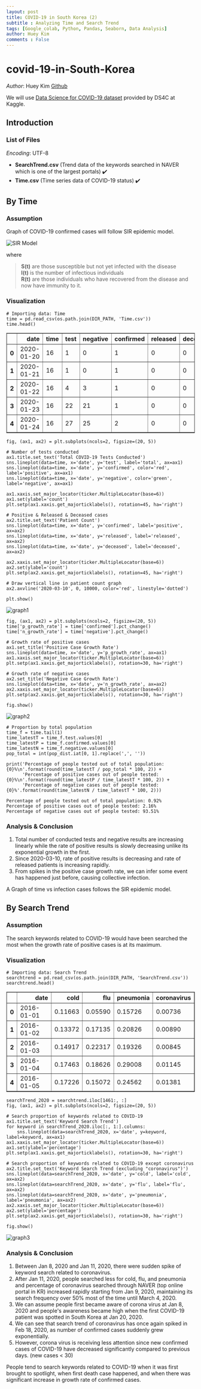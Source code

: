 ```yaml
---
layout: post
title: COVID-19 in South Korea (2)
subtitle : Analyzing Time and Search Trend
tags: [Google_colab, Python, Pandas, Seaborn, Data Analysis]
author: Huey Kim
comments : False
---
```



# **covid-19-in-South-Korea**

*Author*: Huey Kim [Github](https://github.com/hwuiwon)

We will use [Data Science for COVID-19 dataset](https://www.kaggle.com/kimjihoo/coronavirusdataset) provided by DS4C at Kaggle.

## **Introduction**

### **List of Files**

*Encoding*: UTF-8

*   **SearchTrend.csv** (Trend data of the keywords searched in NAVER which is one of the largest portals) ✔️
*   **Time.csv** (Time series data of COVID-19 status) ✔️

## **By Time**

### **Assumption**

Graph of COVID-19 confirmed cases will follow SIR epidemic model.

![SIR Model](https://drive.google.com/uc?id=1rjMH9cdoP_V9Kt2OGCfQHP5NJoBxSPA9)

where

> **S(t)** are those susceptible but not yet infected with the disease<br>
> **I(t)** is the number of infectious individuals<br>
> **R(t)** are those individuals who have recovered from the disease and now have immunity to it.

### **Visualization**


```
# Importing data: Time
time = pd.read_csv(os.path.join(DIR_PATH, 'Time.csv'))
time.head()
```




<div>
<style scoped>
    .dataframe tbody tr th:only-of-type {
        vertical-align: middle;
    }

    .dataframe tbody tr th {
        vertical-align: top;
    }

    .dataframe thead th {
        text-align: right;
    }
</style>
<table border="1" class="dataframe">
  <thead>
    <tr style="text-align: right;">
      <th></th>
      <th>date</th>
      <th>time</th>
      <th>test</th>
      <th>negative</th>
      <th>confirmed</th>
      <th>released</th>
      <th>deceased</th>
    </tr>
  </thead>
  <tbody>
    <tr>
      <th>0</th>
      <td>2020-01-20</td>
      <td>16</td>
      <td>1</td>
      <td>0</td>
      <td>1</td>
      <td>0</td>
      <td>0</td>
    </tr>
    <tr>
      <th>1</th>
      <td>2020-01-21</td>
      <td>16</td>
      <td>1</td>
      <td>0</td>
      <td>1</td>
      <td>0</td>
      <td>0</td>
    </tr>
    <tr>
      <th>2</th>
      <td>2020-01-22</td>
      <td>16</td>
      <td>4</td>
      <td>3</td>
      <td>1</td>
      <td>0</td>
      <td>0</td>
    </tr>
    <tr>
      <th>3</th>
      <td>2020-01-23</td>
      <td>16</td>
      <td>22</td>
      <td>21</td>
      <td>1</td>
      <td>0</td>
      <td>0</td>
    </tr>
    <tr>
      <th>4</th>
      <td>2020-01-24</td>
      <td>16</td>
      <td>27</td>
      <td>25</td>
      <td>2</td>
      <td>0</td>
      <td>0</td>
    </tr>
  </tbody>
</table>
</div>




```
fig, (ax1, ax2) = plt.subplots(ncols=2, figsize=(20, 5))

# Number of tests conducted
ax1.title.set_text('Total COVID-19 Tests Conducted')
sns.lineplot(data=time, x='date', y='test', label='total', ax=ax1)
sns.lineplot(data=time, x='date', y='confirmed', color='red', label='positive', ax=ax1)
sns.lineplot(data=time, x='date', y='negative', color='green', label='negative', ax=ax1)

ax1.xaxis.set_major_locator(ticker.MultipleLocator(base=6))
ax1.set(ylabel='count')
plt.setp(ax1.xaxis.get_majorticklabels(), rotation=45, ha='right')

# Positive & Released & Deceased cases
ax2.title.set_text('Patient Count')
sns.lineplot(data=time, x='date', y='confirmed', label='positive', ax=ax2)
sns.lineplot(data=time, x='date', y='released', label='released', ax=ax2)
sns.lineplot(data=time, x='date', y='deceased', label='deceased', ax=ax2)

ax2.xaxis.set_major_locator(ticker.MultipleLocator(base=6))
ax2.set(ylabel='count')
plt.setp(ax2.xaxis.get_majorticklabels(), rotation=45, ha='right')

# Draw vertical line in patient count graph
ax2.axvline('2020-03-10', 0, 10000, color='red', linestyle='dotted')

plt.show()
```


![graph1](/assets/img/posts/p9_graph_1.png)



```
fig, (ax1, ax2) = plt.subplots(ncols=2, figsize=(20, 5))
time['p_growth_rate'] = time['confirmed'].pct_change()
time['n_growth_rate'] = time['negative'].pct_change()

# Growth rate of positive cases
ax1.set_title('Positive Case Growth Rate')
sns.lineplot(data=time, x='date', y='p_growth_rate', ax=ax1)
ax1.xaxis.set_major_locator(ticker.MultipleLocator(base=6))
plt.setp(ax1.xaxis.get_majorticklabels(), rotation=30, ha='right')

# Growth rate of negative cases
ax2.set_title('Negative Case Growth Rate')
sns.lineplot(data=time, x='date', y='n_growth_rate', ax=ax2)
ax2.xaxis.set_major_locator(ticker.MultipleLocator(base=6))
plt.setp(ax2.xaxis.get_majorticklabels(), rotation=30, ha='right')

fig.show()
```


![graph2](/assets/img/posts/p9_graph_2.png)



```
# Proportion by total population
time_f = time.tail(1)
time_latestT = time_f.test.values[0]
time_latestP = time_f.confirmed.values[0]
time_latestN = time_f.negative.values[0]
pop_total = int(pop_dist.iat[0, 1].replace(',', ''))

print('Percentage of people tested out of total population: {0}%\n'.format(round(time_latestT / pop_total * 100, 2)) + 
      'Percentage of positive cases out of people tested: {0}%\n'.format(round(time_latestP / time_latestT * 100, 2)) + 
      'Percentage of negative cases out of people tested: {0}%'.format(round(time_latestN / time_latestT * 100, 2)))
```

    Percentage of people tested out of total population: 0.92%
    Percentage of positive cases out of people tested: 2.16%
    Percentage of negative cases out of people tested: 93.51%


### **Analysis & Conclusion**

1. Total number of conducted tests and negative results are increasing linearly while the rate of positive results is slowly decreasing unlike its exponential growth in the first.
2. Since 2020-03-10, rate of positive results is decreasing and rate of released patients is increasing rapidly.
3. From spikes in the positive case growth rate, we can infer some event has happened just before, causing collective infection.

A Graph of time vs infection cases follows the SIR epidemic model.

## **By Search Trend**

### **Assumption**

The search keywords related to COVID-19 would have been searched the most when the growth rate of positive cases is at its maximum.

### **Visualization**


```
# Importing data: Search Trend
searchtrend = pd.read_csv(os.path.join(DIR_PATH, 'SearchTrend.csv'))
searchtrend.head()
```




<div>
<style scoped>
    .dataframe tbody tr th:only-of-type {
        vertical-align: middle;
    }

    .dataframe tbody tr th {
        vertical-align: top;
    }

    .dataframe thead th {
        text-align: right;
    }
</style>
<table border="1" class="dataframe">
  <thead>
    <tr style="text-align: right;">
      <th></th>
      <th>date</th>
      <th>cold</th>
      <th>flu</th>
      <th>pneumonia</th>
      <th>coronavirus</th>
    </tr>
  </thead>
  <tbody>
    <tr>
      <th>0</th>
      <td>2016-01-01</td>
      <td>0.11663</td>
      <td>0.05590</td>
      <td>0.15726</td>
      <td>0.00736</td>
    </tr>
    <tr>
      <th>1</th>
      <td>2016-01-02</td>
      <td>0.13372</td>
      <td>0.17135</td>
      <td>0.20826</td>
      <td>0.00890</td>
    </tr>
    <tr>
      <th>2</th>
      <td>2016-01-03</td>
      <td>0.14917</td>
      <td>0.22317</td>
      <td>0.19326</td>
      <td>0.00845</td>
    </tr>
    <tr>
      <th>3</th>
      <td>2016-01-04</td>
      <td>0.17463</td>
      <td>0.18626</td>
      <td>0.29008</td>
      <td>0.01145</td>
    </tr>
    <tr>
      <th>4</th>
      <td>2016-01-05</td>
      <td>0.17226</td>
      <td>0.15072</td>
      <td>0.24562</td>
      <td>0.01381</td>
    </tr>
  </tbody>
</table>
</div>




```
searchTrend_2020 = searchtrend.iloc[1461:, :]
fig, (ax1, ax2) = plt.subplots(ncols=2, figsize=(20, 5))

# Search proportion of keywords related to COVID-19
ax1.title.set_text('Keyword Search Trend')
for keyword in searchTrend_2020.iloc[:, 1:].columns:
    sns.lineplot(data=searchTrend_2020, x='date', y=keyword, label=keyword, ax=ax1)
ax1.xaxis.set_major_locator(ticker.MultipleLocator(base=6))
ax1.set(ylabel='percentage')
plt.setp(ax1.xaxis.get_majorticklabels(), rotation=30, ha='right')

# Search proportion of keywords related to COVID-19 except coronavirus
ax2.title.set_text('Keyword Search Trend (excluding "coronavirus")')
sns.lineplot(data=searchTrend_2020, x='date', y='cold', label='cold', ax=ax2)
sns.lineplot(data=searchTrend_2020, x='date', y='flu', label='flu', ax=ax2)
sns.lineplot(data=searchTrend_2020, x='date', y='pneumonia', label='pneumonia', ax=ax2)
ax2.xaxis.set_major_locator(ticker.MultipleLocator(base=6))
ax2.set(ylabel='percentage')
plt.setp(ax2.xaxis.get_majorticklabels(), rotation=30, ha='right')

fig.show()
```


![graph3](/assets/img/posts/p9_graph_3.png)


### **Analysis & Conclusion**

1. Between Jan 8, 2020 and Jan 11, 2020, there were sudden spike of keyword search related to coronavirus.
2. After Jan 11, 2020, people searched less for cold, flu, and pneumonia and percentage of coronavirus searched through NAVER (top online portal in KR) increased rapidly starting from Jan 9, 2020, maintaining its search frequency over 50% most of the time until March 4, 2020.
3. We can assume people first became aware of corona virus at Jan 8, 2020 and people's awareness became high when the first COVID-19 patient was spotted in South Korea at Jan 20, 2020.
4. We can see that search trend of coronavirus has once again spiked in Feb 18, 2020, as number of confirmed cases suddenly grew exponentially.
5. However, corona virus is receiving less attention since new confirmed cases of COVID-19 have decreased significantly compared to previous days. (new cases < 30)

People tend to search keywords related to COVID-19 when it was first brought to spotlight, when first death case happened, and when there was significant increase in growth rate of confirmed cases.
